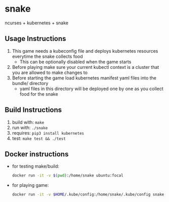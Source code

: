 # snake
ncurses + kubernetes + snake
## Usage Instructions
1. This game needs a kubeconfig file and deploys kubernetes resources everytime the snake collects food
    - This can be optionally disabled when the game starts
2. Before playing make sure your current kubectl context is a cluster that you are allowed to make changes to
3. Before starting the game load kubernetes manifest yaml files into the bundle/ directory
    - yaml files in this directory will be deployed one by one as you collect food for the snake

## Build Instructions
1. build with: `make`
2. run with: `./snake`
3. requires: `pip3 install kubernetes`
4. test: `make test && ./test`

## Docker instructions
- for testing make/build:
    ```sh
    docker run -it -v $(pwd):/home/snake ubuntu:focal
    ```
- for playing game:
    ```sh
    docker run -it -v $HOME/.kube/config:/home/snake/.kube/config snake 
    ```